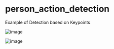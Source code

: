 # person_action_detection

Example of Detection based on Keypoints

![image](https://github.com/MoalikhanM/person_action_detection/assets/18111780/1458856b-1371-47f9-834f-1386e7f0c188)

![image](https://github.com/MoalikhanM/person_action_detection/assets/18111780/a6515030-13df-4b43-ad44-be557ce135ba)
